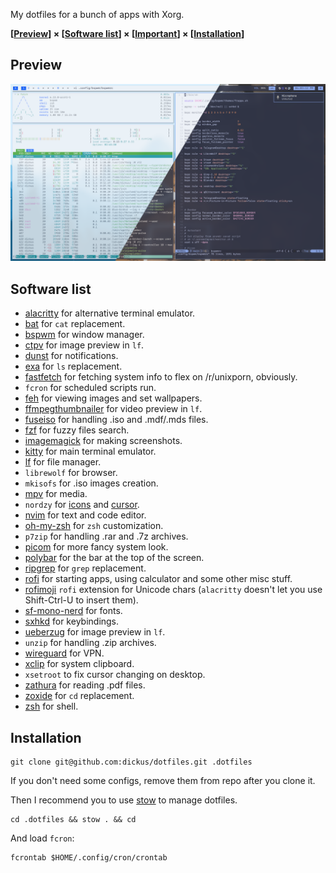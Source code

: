 My dotfiles for a bunch of apps with Xorg.

**[[Preview](#preview)] × [[Software list](#software-list)] × [[Important](IMPORTANT.md)] × [[Installation](#installation)]**


## Preview
![preview](previews/preview.png)


## Software list
* [alacritty](https://github.com/alacritty/alacritty) for alternative terminal emulator.
* [bat](https://github.com/sharkdp/bat) for `cat` replacement.
* [bspwm](https://github.com/baskerville/bspwm) for window manager.
* [ctpv](https://github.com/NikitaIvanovV/ctpv) for image preview in `lf`.
* [dunst](https://github.com/dunst-project/dunst) for notifications.
* [exa](https://github.com/ogham/exa) for `ls` replacement.
* [fastfetch](https://github.com/fastfetch-cli/fastfetch) for fetching system info to flex on /r/unixporn, obviously.
* `fcron` for scheduled scripts run.
* [feh](https://github.com/derf/feh) for viewing images and set wallpapers.
* [ffmpegthumbnailer](https://github.com/dirkvdb/ffmpegthumbnailer) for video preview in `lf`.
* [fuseiso](https://sourceforge.net/projects/fuseiso/) for handling .iso and .mdf/.mds files.
* [fzf](https://github.com/junegunn/fzf) for fuzzy files search.
* [imagemagick](https://github.com/ImageMagick/ImageMagick) for making screenshots.
* [kitty](https://github.com/kovidgoyal/kitty) for main terminal emulator.
* [lf](https://github.com/gokcehan/lf) for file manager.
* `librewolf` for browser.
* `mkisofs` for .iso images creation.
* [mpv](https://github.com/mpv-player/mpv) for media.
* `nordzy` for [icons](https://github.com/alvatip/Nordzy-icon) and [cursor](https://github.com/alvatip/Nordzy-cursors).
* [nvim](https://github.com/neovim/neovim) for text and code editor.
* [oh-my-zsh](https://github.com/ohmyzsh/ohmyzsh) for `zsh` customization.
* `p7zip` for handling .rar and .7z archives.
* [picom](https://github.com/yshui/picom) for more fancy system look.
* [polybar](https://github.com/polybar/polybar) for the bar at the top of the screen.
* [ripgrep](https://github.com/BurntSushi/ripgrep) for `grep` replacement.
* [rofi](https://github.com/davatorium/rofi) for starting apps, using calculator and some other misc stuff.
* [rofimoji](https://github.com/fdw/rofimoji) `rofi` extension for Unicode chars (`alacritty` doesn't let you use Shift-Ctrl-U to insert them).
* [sf-mono-nerd](https://github.com/epk/SF-Mono-Nerd-Font) for fonts.
* [sxhkd](https://github.com/baskerville/sxhkd) for keybindings.
* [ueberzug](https://github.com/ueber-devel/ueberzug/) for image preview in `lf`.
* `unzip` for handling .zip archives.
* [wireguard](https://github.com/WireGuard) for VPN.
* [xclip](https://github.com/astrand/xclip) for system clipboard.
* `xsetroot` to fix cursor changing on desktop.
* [zathura](https://github.com/pwmt/zathura) for reading .pdf files.
* [zoxide](https://github.com/ajeetdsouza/zoxide) for `cd` replacement.
* [zsh](https://github.com/ohmyzsh/ohmyzsh) for shell.


## Installation
```
git clone git@github.com:dickus/dotfiles.git .dotfiles
```

If you don't need some configs, remove them from repo after you clone it.

Then I recommend you to use [stow](https://github.com/aspiers/stow/) to manage dotfiles.
```
cd .dotfiles && stow . && cd
```

And load `fcron`:
```
fcrontab $HOME/.config/cron/crontab
```

